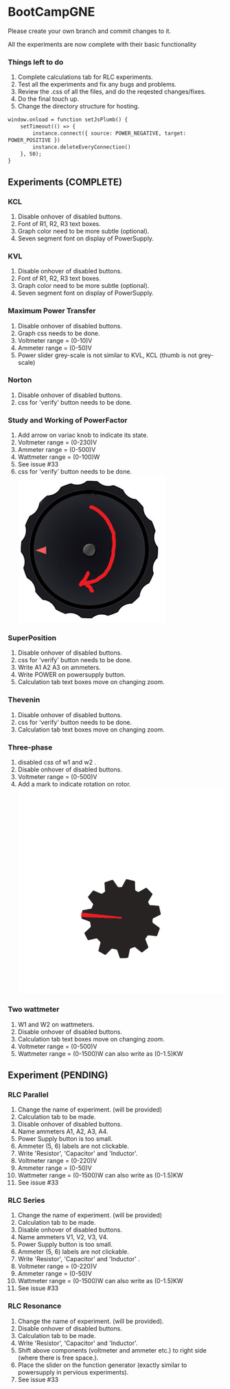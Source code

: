 # BootCampGNE

Please create your own branch and commit changes to it.

All the experiments are now complete with their basic functionality

### Things left to do
1. Complete calculations tab for RLC experiments.
1. Test all the experiments and fix any bugs and problems.
1. Review the .css of all the files, and do the reqested changes/fixes.
1. Do the final touch up.
1. Change the directory structure for hosting.

```
window.onload = function setJsPlumb() {
    setTimeout(() => {
        instance.connect({ source: POWER_NEGATIVE, target: POWER_POSITIVE })
        instance.deleteEveryConnection()
    }, 50);
}
```

## Experiments (COMPLETE)
### KCL
<!-- 1. Sliders need to be centered. -->
1. Disable onhover of disabled buttons.
1. Font of R1, R2, R3 text boxes.
1. Graph color need to be more subtle (optional).
1. Seven segment font on display of PowerSupply.

### KVL
<!-- 1. Sliders need to be centered. -->
1. Disable onhover of disabled buttons.
1. Font of R1, R2, R3 text boxes.
1. Graph color need to be more subtle (optional).
1. Seven segment font on display of PowerSupply.

### Maximum Power Transfer
<!-- 1. Sliders need to be centered. -->
1. Disable onhover of disabled buttons.
1. Graph css needs to be done.
1. Voltmeter range = (0-10)V
1. Ammeter range = (0-50)V
1. Power slider grey-scale is not similar to KVL, KCL (thumb is not grey-scale)

### Norton 
<!-- 1. Sliders need to be centered. -->
1. Disable onhover of disabled buttons.
1. css for 'verify' button needs to be done.

### Study and Working of PowerFactor
1. Add arrow on variac knob to indicate its state.
1. Voltmeter range = (0-230)V
1. Ammeter range = (0-500)V
1. Wattmeter range = (0-100)W
1. See issue #33
1. css for 'verify' button needs to be done.
![alt text](./ReadmeImages/Variac_Knob%20-%20Copy.png?raw=true)

### SuperPosition
<!-- 1. Sliders need to be centered. -->
1. Disable onhover of disabled buttons.
1. css for 'verify' button needs to be done.
1. Write A1 A2 A3 on ammeters.
1. Write POWER on powersupply button.
1. Calculation tab text boxes move on changing zoom.

### Thevenin
<!-- 1. Sliders need to be centered. -->
1. Disable onhover of disabled buttons.
1. css for 'verify' button needs to be done. 
1. Calculation tab text boxes move on changing zoom.

### Three-phase
1. disabled css of w1 and w2 .
1. Disable onhover of disabled buttons.
1. Voltmeter range = (0-500)V
1. Add a mark to indicate rotation on rotor.
![alt text](./ReadmeImages/1.png?raw=true)

### Two wattmeter
1. W1 and W2 on wattmeters.
1. Disable onhover of disabled buttons.
1. Calculation tab text boxes move on changing zoom.
1. Voltmeter range = (0-500)V
1. Wattmeter range = (0-1500)W can also write as (0-1.5)KW

## Experiment (PENDING)

### RLC Parallel
1. Change the name of experiment. (will be provided)
1. Calculation tab to be made.
1. Disable onhover of disabled buttons.
1. Name ammeters A1, A2, A3, A4.
1. Power Supply button is too small.
1. Ammeter (5, 6) labels are not clickable.
1. Write 'Resistor', 'Capacitor' and 'Inductor'.
1. Voltmeter range = (0-220)V
1. Ammeter range = (0-50)V
1. Wattmeter range = (0-1500)W can also write as (0-1.5)KW
1. See issue #33

### RLC Series
1. Change the name of experiment. (will be provided)
1. Calculation tab to be made.
1. Disable onhover of disabled buttons.
1. Name ammeters V1, V2, V3, V4.
1. Power Supply button is too small.
1. Ammeter (5, 6) labels are not clickable.
1. Write 'Resistor', 'Capacitor' and 'Inductor' .
1. Voltmeter range = (0-220)V
1. Ammeter range = (0-50)V
1. Wattmeter range = (0-1500)W can also write as (0-1.5)KW
1. See issue #33

### RLC Resonance 
1. Change the name of experiment. (will be provided).
1. Disable onhover of disabled buttons.
1. Calculation tab to be made.
1. Write 'Resistor', 'Capacitor' and 'Inductor'.
1. Shift above components (voltmeter and ammeter etc.) to right side (where there is free space.).
1. Place the slider on the function generator (exactly similar to powersupply in pervious experiments).
1. See issue #33